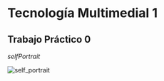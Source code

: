 # Tecnología Multimedial 1

## Trabajo Práctico 0 

_selfPortrait_

![self_portrait](https://user-images.githubusercontent.com/40925654/166122986-46313794-1abc-48b3-90b3-ff0635660420.png)
